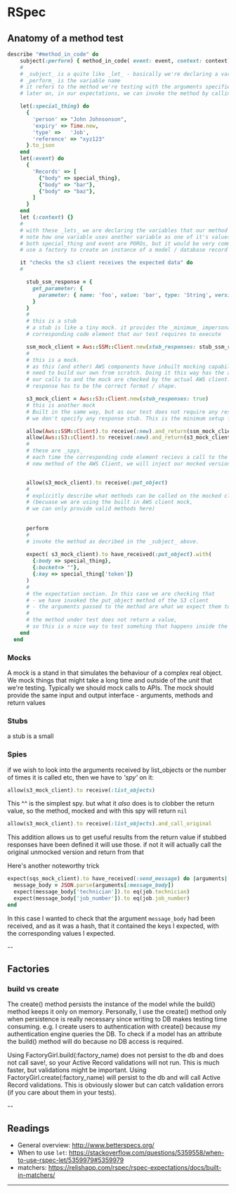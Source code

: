 
# RSpec

## Anatomy of a method test
```ruby
describe "#method_in_code" do
    subject(:perform) { method_in_code( event: event, context: context) } 
    #
    # _subject_ is a quite like _let_ - basically we're declaring a variable
    # _perform_ is the variable name
    # it refers to the method we're testing with the arguments specified
    # later on, in our expectations, we can invoke the method by calling _perform_

    let(:special_thing) do
      {
        'person' => "John Johnsonson",
        'expiry' => Time.new,
        'type' =>   'Job',
        'reference' => "xyz123"
      }.to_json
    end
    let(:event) do
      {
        'Records' => [
          {"body" => special_thing}, 
          {"body" => "bar"}, 
          {"body" => "baz"}, 
        ]
      }
    end
    let (:context) {}
    #
    # with these _lets_ we are declaring the variables that our method requires as arguments
    # note how one variable uses another variable as one of it's values
    # both special_thing and event are POROs, but it would be very common to 
    # use a factory to create an instance of a model / database record using _let_

    it "checks the s3 client receives the expected data" do
    # 

      stub_ssm_response = { 
        get_parameter: {
          parameter: { name: 'foo', value: 'bar', type: 'String', version: 1 }
        }
      }
      # 
      # this is a stub
      # a stub is like a tiny mock. it provides the _minimum_ impersonation of the actual
      # corresponding code element that our test requires to execute

      ssm_mock_client = Aws::SSM::Client.new(stub_responses: stub_ssm_response )
      # 
      # this is a mock.
      # as this (and other) AWS components have inbuilt mocking capabilities we don't
      # need to build our own from scratch. Doing it this way has the advantage of checking
      # our calls to and the mock are checked by the actual AWS client. Also our stubbed
      # response has to be the correct format / shape.

      s3_mock_client = Aws::S3::Client.new(stub_responses: true)
      # this is another mock
      # Built in the same way, but as our test does not require any response from this client
      # we don't specify any response stub. This is the minimum setup for AWS mock client

      allow(Aws::SSM::Client).to receive(:new).and_return(ssm_mock_client)
      allow(Aws::S3::Client).to receive(:new).and_return(s3_mock_client)
      # 
      # these are _spys_
      # each time the corresponding code element recievs a call to the
      # new method of the AWS Client, we will inject our mocked version into the test


      allow(s3_mock_client).to receive(:put_object)
      # 
      # explicitly describe what methods can be called on the mocked client
      # (becuase we are using the built in AWS client mock, 
      # we can only provide valid methods here)
      
      
      perform
      # 
      # invoke the method as decribed in the _subject_ above.
      
      expect( s3_mock_client).to have_received(:put_object).with( 
        {:body => special_thing}, 
        {:bucket=> ""}, 
        {:key => special_thing['token']}
      )
      # 
      # the expectation section. In this case we are checking that 
      # - we have invoked the put_object method of the S3 client
      # - the arguments passed to the method are what we expect them to be
      # 
      # the method under test does not return a value,
      # so this is a nice way to test somehing that happens inside the method
    end
  end
```

### Mocks
A mock is a stand in that simulates the behaviour of a complex real object. We mock things that might take a long time and outside of the _unit_ that we're testing. Typically we should mock calls to APIs.
The mock should provide the same input and output interface - arguments, methods and return values

### Stubs
a stub is a small 

### Spies
if we wish to look into the arguments received by list_objects or the number of times it is called etc, then we have to _'spy'_ on it:
```ruby
allow(s3_mock_client).to receive(:list_objects)
```
This ^^ is the simplest spy. but what it _also_ does is to clobber the return value, so the 
method, mocked and with this spy will return `nil`

```ruby
allow(s3_mock_client).to receive(:list_objects).and_call_original
```

This addition allows us to get useful results from the return value if stubbed responses have been defined it will use those. if not it will actually call the original unmocked version and return from that

Here's another noteworthy trick

```ruby
expect(sqs_mock_client).to have_received(:send_message) do |arguments|
  message_body = JSON.parse(arguments[:message_body])
  expect(message_body['technician']).to eq(job.technician)
  expect(message_body['job_number']).to eq(job.job_number)
end
```

In this case I wanted to check that the argument `message_body` had been received, and as it was a hash, that it contained the keys I expected, with the corresponding values I expected.

--

## Factories

### build vs create

The create() method persists the instance of the model while the build() method keeps it only on memory.
Personally, I use the create() method only when persistence is really necessary since writing to DB makes testing time consuming.
e.g.
I create users to authentication with create() because my authentication engine queries the DB.
To check if a model has an attribute the build() method will do because no DB access is required.


Using FactoryGirl.build(:factory_name) does not persist to the db and does not call save!, so your Active Record validations will not run. This is much faster, but validations might be important.
Using FactoryGirl.create(:factory_name) will persist to the db and will call Active Record validations. This is obviously slower but can catch validation errors (if you care about them in your tests).

--

## Readings
- General overview: http://www.betterspecs.org/
- When to use `let`: https://stackoverflow.com/questions/5359558/when-to-use-rspec-let/5359979#5359979
- matchers: https://relishapp.com/rspec/rspec-expectations/docs/built-in-matchers/

---

